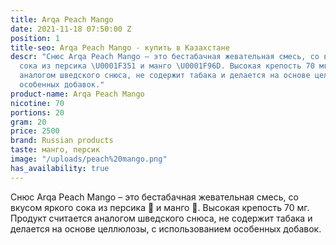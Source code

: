 ```yaml
---
title: Arqa Peach Mango
date: 2021-11-18 07:50:00 Z
position: 1
title-seo: Arqa Peach Mango - купить в Казахстане
descr: "Снюс Arqa Peach Mango – это бестабачная жевательная смесь, со вкусом яркого
  сока из персика \U0001F351 и манго \U0001F96D. Высокая крепость 70 мг. Продукт считается
  аналогом шведского снюса, не содержит табака и делается на основе целлюлозы, с использованием
  особенных добавок."
product-name: Arqa Peach Mango
nicotine: 70
portions: 20
gram: 20
price: 2500
brand: Russian products
taste: манго, персик
image: "/uploads/peach%20mango.png"
has_availability: true
---
```


Снюс Arqa Peach Mango – это бестабачная жевательная смесь, со вкусом яркого сока из персика 🍑 и манго 🥭. Высокая крепость 70 мг. Продукт считается аналогом шведского снюса, не содержит табака и делается на основе целлюлозы, с использованием особенных добавок.